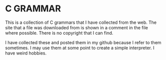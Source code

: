 # C GRAMMAR 

This is a collection of C grammars that I have collected from the web. The site that a file was downloaded from is shown in a comment in the file where possible. There is no copyright that I can find. 

I have collected these and posted them in my github because I refer to them sometimes. I may use them at some point to create a simple interpreter. I have weird hobbies.

